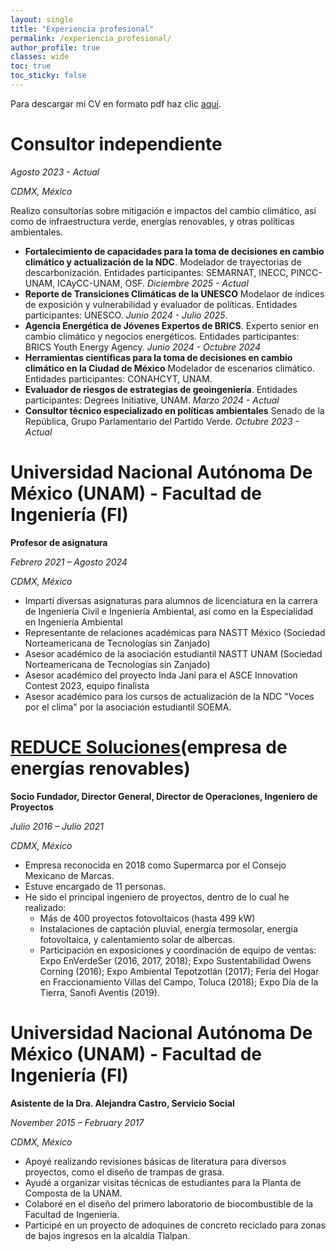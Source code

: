 ```yaml
---
layout: single
title: "Experiencia profesional"
permalink: /experiencia_profesional/
author_profile: true
classes: wide
toc: true
toc_sticky: false
---
```


Para descargar mi CV en formato pdf haz clic [aquí](../assets/pdf/CV_Rodrigo_Munoz_extenso_2025-01.pdf).


# Consultor independiente

*Agosto 2023 - Actual*

*CDMX, México*

Realizo consultorías sobre mitigación e impactos del cambio climático, así como de infraestructura verde, energías renovables, y otras políticas ambientales.

* **Fortalecimiento de capacidades para la toma de decisiones en cambio climático y actualización de la NDC**. Modelador de trayectorias de descarbonización. Entidades participantes: SEMARNAT, INECC, PINCC-UNAM, ICAyCC-UNAM, OSF. *Diciembre 2025 - Actual*
* **Reporte de Transiciones Climáticas de la UNESCO** Modelaor de índices de exposición y vulnerabilidad y evaluador de políticas. Entidades participantes: UNESCO. *Junio 2024 - Julio 2025*.
* **Agencia Energética de Jóvenes Expertos de BRICS**. Experto senior en cambio climático y negocios energéticos. Entidades participantes: BRICS Youth Energy Agency. *Junio 2024 - Octubre 2024*
* **Herramientas científicas para la toma de decisiones en cambio climático en la Ciudad de México** Modelador de escenarios climático. Entidades participantes: CONAHCYT, UNAM.
* **Evaluador de riesgos de estrategias de geoingeniería**. Entidades participantes: Degrees Initiative, UNAM. *Marzo 2024 - Actual*
* **Consultor técnico especializado en políticas ambientales** Senado de la República, Grupo Parlamentario del Partido Verde. *Octubre 2023 - Actual*


# Universidad Nacional Autónoma De México (UNAM) - Facultad de Ingeniería (FI)

**Profesor de asignatura**

*Febrero 2021 – Agosto 2024*

*CDMX, México*

* Impartí diversas asignaturas para alumnos de licenciatura en la carrera de Ingeniería Civil e Ingeniería Ambiental, así como en la Especialidad en Ingeniería Ambiental
* Representante de relaciones académicas para NASTT México (Sociedad Norteamericana de Tecnologías sin Zanjado)
* Asesor académico de la asociación estudiantil NASTT UNAM (Sociedad Norteamericana de Tecnologías sin Zanjado)
* Asesor académico del proyecto Inda Jani para el ASCE Innovation Contest 2023, equipo finalista
* Asesor académico para los cursos de actualización de la NDC "Voces por el clima" por la asociación estudiantil SOEMA.


# [REDUCE Soluciones](https://reducesoluciones.com/)(empresa de energías renovables)

**Socio Fundador, Director General, Director de Operaciones, Ingeniero de Proyectos**

*Julio 2016 – Julio 2021*

*CDMX, México*

* Empresa reconocida en 2018 como Supermarca por el Consejo Mexicano de Marcas.
* Estuve encargado de 11 personas.
* He sido el principal ingeniero de proyectos, dentro de lo cual he realizado:
    * Más de 400 proyectos fotovoltaicos (hasta 499 kW)
    * Instalaciones de captación pluvial, energía termosolar, energía fotovoltaica, y calentamiento solar de albercas.
    * Participación en exposiciones y coordinación de equipo de ventas: Expo EnVerdeSer (2016, 2017, 2018); Expo Sustentabilidad Owens Corning (2016); Expo Ambiental Tepotzotlán (2017); Feria del Hogar en Fraccionamiento Villas del Campo, Toluca (2018); Expo Día de la Tierra, Sanofi Aventis (2019).


# Universidad Nacional Autónoma De México (UNAM) - Facultad de Ingeniería (FI)

**Asistente de la Dra. Alejandra Castro, Servicio Social**

*November 2015 – February 2017*

*CDMX, México*

* Apoyé realizando revisiones básicas de literatura para diversos proyectos, como el diseño de trampas de grasa.
* Ayudé a organizar visitas técnicas de estudiantes para la Planta de Composta de la UNAM.
* Colaboré en el diseño del primero laboratorio de biocombustible de la Facultad de Ingeniería.
* Participé en un proyecto de adoquines de concreto reciclado para zonas de bajos ingresos en la alcaldía Tlalpan.